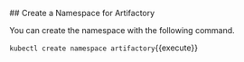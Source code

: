 ## Create a Namespace for Artifactory

You can create the namespace with the following command.

`kubectl create namespace artifactory`{{execute}}
